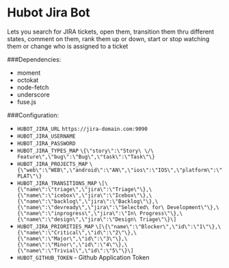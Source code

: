 # Hubot Jira Bot
Lets you search for JIRA tickets, open
them, transition them thru different states, comment on them, rank
them up or down, start or stop watching them or change who is
assigned to a ticket

###Dependencies:
- moment
- octokat
- node-fetch
- underscore
- fuse.js

###Configuration:
- `HUBOT_JIRA_URL` `https://jira-domain.com:9090`
- `HUBOT_JIRA_USERNAME`
- `HUBOT_JIRA_PASSWORD`
- `HUBOT_JIRA_TYPES_MAP`  `\{\"story\":\"Story\ \/\ Feature\",\"bug\":\"Bug\",\"task\":\"Task\"\}`
- `HUBOT_JIRA_PROJECTS_MAP`  `\{\"web\":\"WEB\",\"android\":\"AN\",\"ios\":\"IOS\",\"platform\":\"PLAT\"\}`
- `HUBOT_JIRA_TRANSITIONS_MAP` `\[\{\"name\":\"triage\",\"jira\":\"Triage\"\},\{\"name\":\"icebox\",\"jira\":\"Icebox\"\},\{\"name\":\"backlog\",\"jira\":\"Backlog\"\},\{\"name\":\"devready\",\"jira\":\"Selected\ for\ Development\"\},\{\"name\":\"inprogress\",\"jira\":\"In\ Progress\"\},\{\"name\":\"design\",\"jira\":\"Design\ Triage\"\}\]`
- `HUBOT_JIRA_PRIORITIES_MAP` `\[\{\"name\":\"Blocker\",\"id\":\"1\"\},\{\"name\":\"Critical\",\"id\":\"2\"\},\{\"name\":\"Major\",\"id\":\"3\"\},\{\"name\":\"Minor\",\"id\":\"4\"\},\{\"name\":\"Trivial\",\"id\":\"5\"\}\]`
- `HUBOT_GITHUB_TOKEN` - Github Application Token
